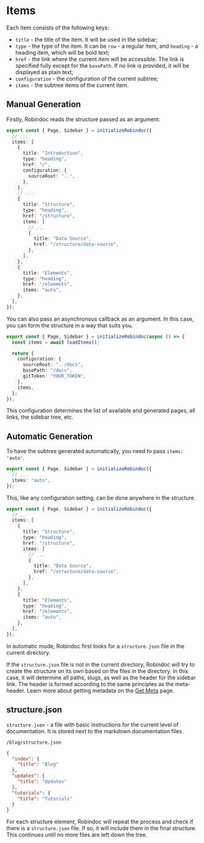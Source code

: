 # Items

Each item consists of the following keys:

- `title` - the title of the item. It will be used in the sidebar;
- `type` - the type of the item. It can be `row` - a regular item, and `heading` - a heading item, which will be bold text;
- `href` - the link where the current item will be accessible. The link is specified fully except for the `basePath`. If no link is provided, it will be displayed as plain text;
- `configuration` - the configuration of the current subtree;
- `items` - the subtree items of the current item.

## Manual Generation

Firstly, Robindoc reads the structure passed as an argument:

```ts
export const { Page, Sidebar } = initializeRobindoc({
  // ...
  items: [
    {
      title: "Introduction",
      type: "heading",
      href: "/",
      configuration: {
        sourceRoot: "..",
      },
    },
    // ...
    {
      title: "Structure",
      type: "heading",
      href: "/structure",
      items: [
        // ...
        {
          title: "Data Source",
          href: "/structure/data-source",
        },
      ],
    },
    {
      title: "Elements",
      type: "heading",
      href: "/elements",
      items: "auto",
    },
  ],
});
```

You can also pass an asynchronous callback as an argument. In this case, you can form the structure in a way that suits you.

```ts
export const { Page, Sidebar } = initializeRobindoc(async () => {
  const items = await loadItems();

  return {
    configuration: {
      sourceRoot: "../docs",
      basePath: "/docs",
      gitToken: "YOUR_TOKEN",
    },
    items,
  };
});
```

This configuration determines the list of available and generated pages, all links, the sidebar tree, etc.

## Automatic Generation

To have the subtree generated automatically, you need to pass `items: 'auto'`.

```ts
export const { Page, Sidebar } = initializeRobindoc({
  // ...
  items: "auto",
});
```

This, like any configuration setting, can be done anywhere in the structure.

```ts
export const { Page, Sidebar } = initializeRobindoc({
  // ...
  items: [
    {
      title: "Structure",
      type: "heading",
      href: "/structure",
      items: [
        // ...
        {
          title: "Data Source",
          href: "/structure/data-source",
        },
      ],
    },
    {
      title: "Elements",
      type: "heading",
      href: "/elements",
      items: "auto",
    },
  ],
});
```

In automatic mode, Robindoc first looks for a `structure.json` file in the current directory.

If the `structure.json` file is not in the current directory, Robindoc will try to create the structure on its own based on the files in the directory. In this case, it will determine all paths, slugs, as well as the header for the sidebar link. The header is formed according to the same principles as the meta-header. Learn more about getting metadata on the [Get Meta](../customization/tools/get-meta.md) page.

## structure.json

`structure.json` - a file with basic instructions for the current level of documentation. It is stored next to the markdown documentation files.

`/blog/structure.json`

```json
{
  "index": {
    "title": "Blog"
  },
  "updates": {
    "title": "Updates"
  },
  "tutorials": {
    "title": "Tutorials"
  }
}
```

For each structure element, Robindoc will repeat the process and check if there is a `structure.json` file. If so, it will include them in the final structure. This continues until no more files are left down the tree.
